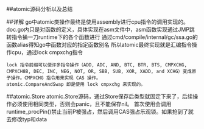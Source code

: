 ##atomic源码分析以及总结

##详解
    go中atomic类操作最终是使用assembly进行cpu指令的调用实现的。
    doc.go内只是对函数的定义，具体实现在asm文件中，asm函数实现通过JMP跳转指令捅一刀runtime下的各个函数进行
    通过cmd/compile/internal/gc/ssa.go的函数alias得知go中函数对应的指定函数别名
    所以atomic最终实现就是汇编指令操作cpu，通过lock cmpxchg指令

    lock 指令前缀可以使许多指令操作（ADD, ADC, AND, BTC, BTR, BTS, CMPXCHG, CMPXCH8B, DEC, INC, NEG, NOT, OR, SBB, SUB, XOR, XADD, and XCHG）变成原子操作。CMPXCHG 指令用来实现 CAS 操作。
    atomic.CompareAndSwap 即是使用 lock cmpxchg 来实现的。

##atomic.Store
    atomic.Store源码，通过Store保存后类型就固定下来了，后续操作必须使用相同类型，否则会panic，且不能保存nil。
    首次使用会调用runtime_procPin()禁止当前P被强占，然后调用CAS强占乐观锁。如果抢到了就去修改typ和data
